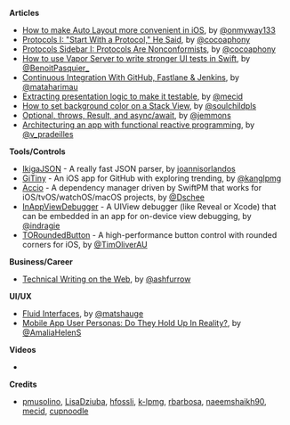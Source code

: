 
**Articles**

* [How to make Auto Layout more convenient in iOS](https://medium.com/flawless-app-stories/how-to-make-auto-layout-more-convenient-in-ios-df3b42fed37f), by [@onmyway133](https://twitter.com/onmyway133)
* [Protocols I: "Start With a Protocol," He Said](http://robnapier.net/start-with-a-protocol), by [@cocoaphony](https://twitter.com/cocoaphony)
* [Protocols Sidebar I: Protocols Are Nonconformists](http://robnapier.net/nonconformist), by [@cocoaphony](https://twitter.com/cocoaphony)
* [How to use Vapor Server to write stronger UI tests in Swift](https://benoitpasquier.com/how-to-use-vapor-server-ui-tests-swift/), by [@BenoitPasquier_](https://twitter.com/BenoitPasquier_)
* [Continuous Integration With GitHub, Fastlane & Jenkins](https://www.raywenderlich.com/1774995-continuous-integration-with-github-fastlane-jenkins), by [@mataharimau](https://twitter.com/mataharimau)
* [Extracting presentation logic to make it testable](https://mecid.github.io/2019/05/01/extracting-presentation-logic-to-make-it-testable/), by [@mecid](https://twitter.com/mecid)
* [How to set background color on a Stack View](https://fluffy.es/stackview-background-color/), by [@soulchildpls](https://twitter.com/soulchildpls)
* [Optional, throws, Result, and async/await](https://nshipster.com/optional-throws-result-async-await/), by [@jemmons](https://twitter.com/jemmons)
* [Architecturing an app with functional reactive programming](https://www.welcometothejungle.co/fr/articles/functional-reactive-programming-architecture), by [@v_pradeilles](https://twitter.com/v_pradeilles)

**Tools/Controls**

* [IkigaJSON](https://github.com/Ikiga/IkigaJSON) - A really fast JSON parser, by [joannisorlandos](https://twitter.com/joannisorlandos)
* [GiTiny](https://github.com/k-lpmg/GiTiny) - An iOS app for GitHub with exploring trending, by [@kanglpmg](https://twitter.com/kanglpmg)
* [Accio](https://github.com/JamitLabs/Accio) - A dependency manager driven by SwiftPM that works for iOS/tvOS/watchOS/macOS projects, by [@Dschee](https://twitter.com/Dschee)
* [InAppViewDebugger](https://github.com/indragiek/InAppViewDebugger) - A UIView debugger (like Reveal or Xcode) that can be embedded in an app for on-device view debugging, by [@indragie](http://twitter.com/indragie)
* [TORoundedButton](https://github.com/TimOliver/TORoundedButton) - A high-performance button control with rounded corners for iOS, by [@TimOliverAU](http://twitter.com/TimOliverAU)

**Business/Career**

* [Technical Writing on the Web](https://ashfurrow.com/blog/technical-writing-on-the-web/), by [@ashfurrow](https://twitter.com/ashfurrow)

**UI/UX**

* [Fluid Interfaces](https://medium.com/@matshauge/fluid-interfaces-8302c95939fb), by [@matshauge](https://twitter.com/matshauge)
* [Mobile App User Personas: Do They Hold Up In Reality?](https://usabilitygeek.com/mobile-app-user-personas/), by [@AmaliaHelenS](https://twitter.com/AmaliaHelenS)

**Videos**

*

**Credits**

* [pmusolino](https://github.com/pmusolino), [LisaDziuba](https://github.com/lisadziuba), [hfossli](https://twitter.com/hfossli), [k-lpmg](https://github.com/k-lpmg), [rbarbosa](https://github.com/rbarbosa), [naeemshaikh90](https://github.com/naeemshaikh90), [mecid](https://github.com/mecid), [cupnoodle](https://github.com/cupnoodle)

